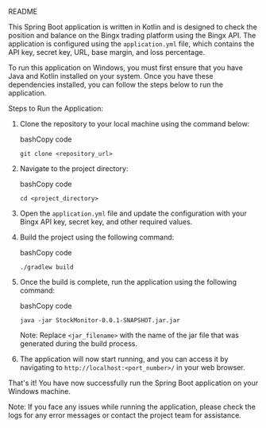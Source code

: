README

This Spring Boot application is written in Kotlin and is designed to check the position and balance on the Bingx trading platform using the Bingx API. The application is configured using the `application.yml` file, which contains the API key, secret key, URL, base margin, and loss percentage.

To run this application on Windows, you must first ensure that you have Java and Kotlin installed on your system. Once you have these dependencies installed, you can follow the steps below to run the application.

Steps to Run the Application:

1.  Clone the repository to your local machine using the command below:
    
    bashCopy code
    
    `git clone <repository_url>`
    
2.  Navigate to the project directory:
    
    bashCopy code
    
    `cd <project_directory>`
    
3.  Open the `application.yml` file and update the configuration with your Bingx API key, secret key, and other required values.
    
4.  Build the project using the following command:
    
    bashCopy code
    
    `./gradlew build`
    
5.  Once the build is complete, run the application using the following command:
    
    bashCopy code
    
    `java -jar StockMonitor-0.0.1-SNAPSHOT.jar.jar`
    
    Note: Replace `<jar_filename>` with the name of the jar file that was generated during the build process.
    
6.  The application will now start running, and you can access it by navigating to `http://localhost:<port_number>/` in your web browser.
    

That's it! You have now successfully run the Spring Boot application on your Windows machine.

Note: If you face any issues while running the application, please check the logs for any error messages or contact the project team for assistance.
